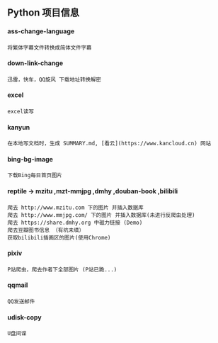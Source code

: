 ## Python 项目信息

#### ass-change-language
    将繁体字幕文件转换成简体文件字幕
  
#### down-link-change
    迅雷，快车，QQ旋风 下载地址转换解密

#### excel
    excel读写

#### kanyun
    在本地写文档时，生成 SUMMARY.md, [看云](https://www.kancloud.cn) 网站

#### bing-bg-image
    下载Bing每日首页图片

#### reptile -> mzitu ,mzt-mmjpg ,dmhy ,douban-book ,bilibili
    爬去 http://www.mzitu.com 下的图片 并插入数据库
    爬去 http://www.mmjpg.com/ 下的图片 并插入数据库(未进行反爬虫处理)
    爬去 https://share.dmhy.org 中磁力链接 (Demo)
    爬去豆瓣图书信息 （有坑未填）
    获取bilibili插画区的图片(使用Chrome)

#### pixiv
    P站爬虫，爬去作者下全部图片 (P站已跪...)

#### qqmail
    QQ发送邮件
    
#### udisk-copy
    U盘间谍
    



